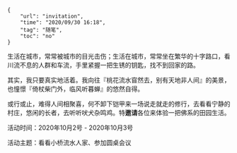 ```
{
    "url": "invitation",
    "time": "2020/09/30 16:18",
    "tag": "随笔",
    "toc": "no"
}
```



生活在城市，常常被城市的目光击伤；生活在城市，常常坐在繁华的十字路口，看川流不息的人群和车流，手里紧握一把生锈的钥匙，找不到回家的路。



其实，我只要真实地活着。我向往『桃花流水窅然去，别有天地非人间』的美景，也憧憬『倚杖柴门外，临风听暮蝉』的悠然自得。



或行或止，难得人间相聚喜，何不卸下铠甲来一场说走就走的修行，去看看宁静的村庄，悠闲的长者，去听听吠犬杂鸣鸡。特**邀请**各位来体验一把佛系的田园生活。



活动时间：2020年10月2号 - 2020年10月3号

活动主题：看看小桥流水人家、参加圆桌会议